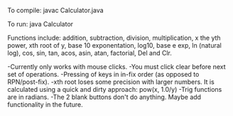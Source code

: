 To compile:
javac Calculator.java

To run:
java Calculator

Functions include: addition, subtraction, division, multiplication,
x the yth power, xth root of y, base 10 exponentation, log10, base e exp, 
ln (natural log), cos, sin, tan, acos, asin, atan, factorial, Del and Clr.

-Currently only works with mouse clicks. 
-You must click clear before next set of operations.
-Pressing of keys in in-fix order (as opposed to RPN/post-fix).
-xth root loses some precision with larger numbers. It is calculated using a quick and dirty approach: pow(x, 1.0/y)
-Trig functions are in radians.
-The 2 blank buttons don't do anything. Maybe add functionality in the future.
